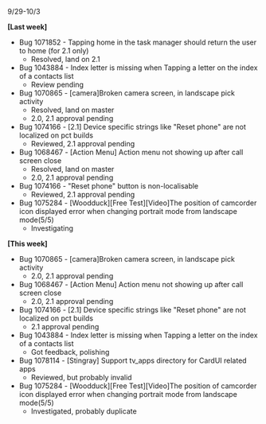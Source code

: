 9/29-10/3

**[Last week]**

* Bug 1071852 - Tapping home in the task manager should return the user to home (for 2.1 only)
  * Resolved, land on 2.1
* Bug 1043884 - Index letter is missing when Tapping a letter on the index of a contacts list
  * Review pending
* Bug 1070865 - [camera]Broken camera screen, in landscape pick activity
  * Resolved, land on master
  * 2.0, 2.1 approval pending
* Bug 1074166 - [2.1] Device specific strings like "Reset phone" are not localized on pct builds
  * Reviewed, 2.1 approval pending
* Bug 1068467 - [Action Menu] Action menu not showing up after call screen close
  * Resolved, land on master
  * 2.0, 2.1 approval pending
* Bug 1074166 - "Reset phone" button is non-localisable
  * Reviewed, 2.1 approval pending
* Bug 1075284 - [Woodduck][Free Test][Video]The position of camcorder icon displayed error when changing portrait mode from landscape mode(5/5)
  * Investigating
    
**[This week]**

* Bug 1070865 - [camera]Broken camera screen, in landscape pick activity
  * 2.0, 2.1 approval pending
* Bug 1068467 - [Action Menu] Action menu not showing up after call screen close
  * 2.0, 2.1 approval pending
* Bug 1074166 - [2.1] Device specific strings like "Reset phone" are not localized on pct builds
  * 2.1 approval pending 
* Bug 1043884 - Index letter is missing when Tapping a letter on the index of a contacts list
  * Got feedback, polishing
* Bug 1078114 - [Stingray] Support tv_apps directory for CardUI related apps
  * Reviewed, but probably invalid
* Bug 1075284 - [Woodduck][Free Test][Video]The position of camcorder icon displayed error when changing portrait mode from landscape mode(5/5)
  * Investigated, probably duplicate

